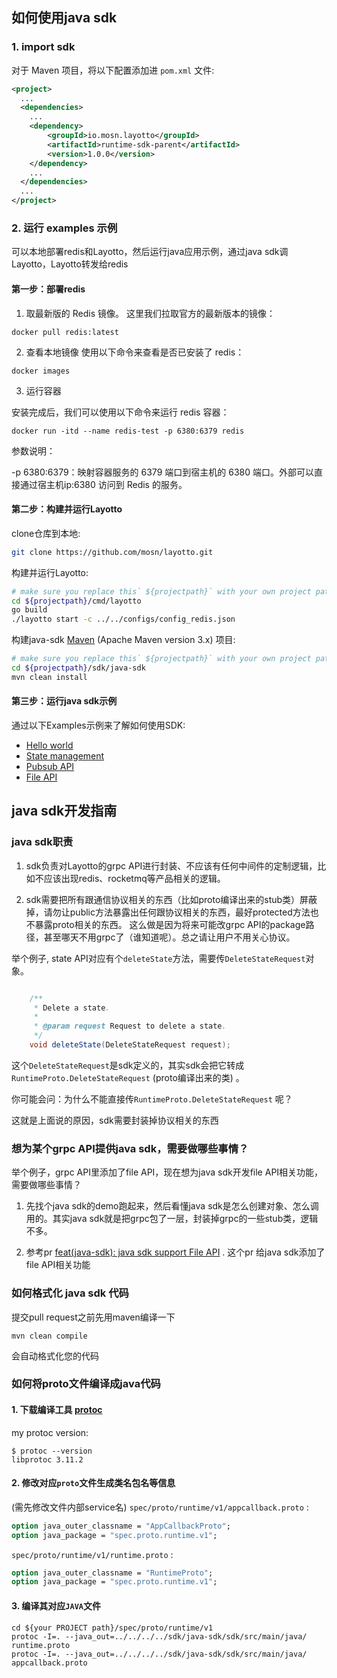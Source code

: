 ## 如何使用java sdk
### 1. import sdk
对于 Maven 项目，将以下配置添加进 `pom.xml` 文件:
```xml
<project>
  ...
  <dependencies>
    ...
    <dependency>
        <groupId>io.mosn.layotto</groupId>
        <artifactId>runtime-sdk-parent</artifactId>
        <version>1.0.0</version>
    </dependency>
    ...
  </dependencies>
  ...
</project>
```

### 2. 运行 examples 示例
可以本地部署redis和Layotto，然后运行java应用示例，通过java sdk调Layotto，Layotto转发给redis

#### 第一步：部署redis

1. 取最新版的 Redis 镜像。
   这里我们拉取官方的最新版本的镜像：

```shell
docker pull redis:latest
```

2. 查看本地镜像
   使用以下命令来查看是否已安装了 redis：

```shell
docker images
```

3. 运行容器

安装完成后，我们可以使用以下命令来运行 redis 容器：

```shell
docker run -itd --name redis-test -p 6380:6379 redis
```

参数说明：

-p 6380:6379：映射容器服务的 6379 端口到宿主机的 6380 端口。外部可以直接通过宿主机ip:6380 访问到 Redis 的服务。

#### 第二步：构建并运行Layotto

clone仓库到本地:

```sh
git clone https://github.com/mosn/layotto.git
```

构建并运行Layotto:

```bash
# make sure you replace this` ${projectpath}` with your own project path.
cd ${projectpath}/cmd/layotto
go build
./layotto start -c ../../configs/config_redis.json
```

构建java-sdk [Maven](https://maven.apache.org/install.html) (Apache Maven version 3.x) 项目:

```sh
# make sure you replace this` ${projectpath}` with your own project path.
cd ${projectpath}/sdk/java-sdk
mvn clean install
```

#### 第三步：运行java sdk示例
通过以下Examples示例来了解如何使用SDK:
* [Hello world](./examples/src/test/java/io/mosn/layotto/examples/helloworld)
* [State management](./examples/src/test/java/io/mosn/layotto/examples/state)
* [Pubsub API](./examples/src/test/java/io/mosn/layotto/examples/pubsub)
* [File API](./examples/src/test/java/io/mosn/layotto/examples/file)

## java sdk开发指南
### java sdk职责
1. sdk负责对Layotto的grpc API进行封装、不应该有任何中间件的定制逻辑，比如不应该出现redis、rocketmq等产品相关的逻辑。

2. sdk需要把所有跟通信协议相关的东西（比如proto编译出来的stub类）屏蔽掉，请勿让public方法暴露出任何跟协议相关的东西，最好protected方法也不暴露proto相关的东西。
   这么做是因为将来可能改grpc API的package路径，甚至哪天不用grpc了（谁知道呢）。总之请让用户不用关心协议。

举个例子, state API对应有个`deleteState`方法，需要传`DeleteStateRequest`对象。 
```java

    /**
     * Delete a state.
     *
     * @param request Request to delete a state.
     */
    void deleteState(DeleteStateRequest request);

```
这个`DeleteStateRequest`是sdk定义的，其实sdk会把它转成 `RuntimeProto.DeleteStateRequest` (proto编译出来的类) 。

你可能会问：为什么不能直接传`RuntimeProto.DeleteStateRequest` 呢？

这就是上面说的原因，sdk需要封装掉协议相关的东西

### 想为某个grpc API提供java sdk，需要做哪些事情？
举个例子，grpc API里添加了file API，现在想为java sdk开发file API相关功能，需要做哪些事情？

1. 先找个java sdk的demo跑起来，然后看懂java sdk是怎么创建对象、怎么调用的。其实java sdk就是把grpc包了一层，封装掉grpc的一些stub类，逻辑不多。

2. 参考pr [feat(java-sdk): java sdk support File API](https://github.com/mosn/layotto/pull/325) . 这个pr 给java sdk添加了file API相关功能

### 如何格式化 java sdk 代码
提交pull request之前先用maven编译一下

```shell
mvn clean compile
```
会自动格式化您的代码

### 如何将proto文件编译成java代码

#### 1. 下载编译工具 [protoc](https://github.com/protocolbuffers/protobuf/releases)
my protoc version:
```shell
$ protoc --version
libprotoc 3.11.2
```

#### 2. 修改对应`proto`文件生成类名包名等信息
(需先修改文件内部service名)
`spec/proto/runtime/v1/appcallback.proto` : 
```protobuf
option java_outer_classname = "AppCallbackProto";
option java_package = "spec.proto.runtime.v1";
```
`spec/proto/runtime/v1/runtime.proto` :
```protobuf
option java_outer_classname = "RuntimeProto";
option java_package = "spec.proto.runtime.v1";
```

#### 3. 编译其对应`JAVA`文件
```shell
cd ${your PROJECT path}/spec/proto/runtime/v1
protoc -I=. --java_out=../../../../sdk/java-sdk/sdk/src/main/java/  runtime.proto
protoc -I=. --java_out=../../../../sdk/java-sdk/sdk/src/main/java/  appcallback.proto
```

[comment]: <> (PS: 建议用maven插件`protoc-gen-grpc-java`生成protobuf和grpc的java代码)

[comment]: <> (如果您在使用 [IntelliJ IDEA]&#40;https://www.jetbrains.com/help/idea/discover-intellij-idea.html&#41; ,双击 Maven插件中的 `compile` ， IDE 会自动帮你编译 proto 文件:)

[comment]: <> (![img.png]&#40;img.png&#41;)
